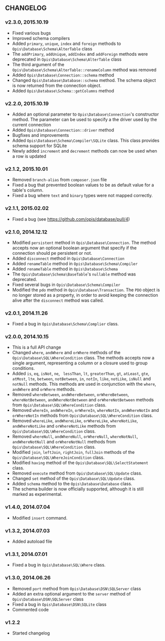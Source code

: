 CHANGELOG
-----------
### v2.3.0, 2015.10.19

* Fixed various bugs
* Improved schema compilers
* Added `primary`, `unique`, `index` and `foreign` methods to `Opis\Database\Schema\AlterTable` class
* The `addPrimary`, `addUnique`, `addIndex` and `addForeign` methods were deprecated
in `Opis\Database\Schema\AlterTable` class
* The third argument of the `Opis\Database\Schema\AlterTable::renameColumn` method was removed
* Added `Opis\Database\Connection::schema` method
* Changed `Opis\Database\Database::schema` method. The schema object is now returned from the connection object.
* Added `Opis\Database\Schema::getColumns` method

### v2.2.0, 2015.10.19

* Added an optional parameter to `Opis\Database\Connection`'s constructor method. The parameter
can be used to specify a the driver used by the current connection
* Added `Opis\Database\Connection::driver` method
* Bugfixes and improvements
* Added `Opis\Database\Schema\Compiler\SQLite` class. This class provides schema support for SQLite
* Newly added `increment` and `decrement` methods can now be used when a row is updated

### v2.1.2, 2015.10.01

* Removed `branch-alias` from `composer.json` file
* Fixed a bug that prevented boolean values to be as default value for a table's column.
* Fixed a bug where `text` and `binary` types were not mapped correctly.

### v2.1.1, 2015.02.02

* Fixed a bug (see https://github.com/opis/database/pull/4)

### v2.1.0, 2014.12.12

* Modified `persistent` method in `Opis\Database\Connection`. The method accepts now an optional
boolean argument that specify if the connection should pe persistent or not.
* Added `disconnect` method in `Opis\Database\Connection`
* Added `renameTable` method in `Opis\Database\Schema\Compiler`
* Added `renameTable` method in `Opis\Database\Schema`
* The `Opis\Database\Schema\BaseTable`'s `nullable` method was deprecated.
* Fixed several bugs in `Opis\Database\Schema\Compiler`
* Modified the `pdo` method in `Opis\Database\Transaction`. The `PDO` object is no longer stored as a property,
 in order to avoid keeping the connection alive after the `disconnect` method was called.

### v2.0.1, 2014.11.26

* Fixed a bug in `Opis\Database\Schema\Complier` class.

### v2.0.0, 2014.10.15

* This is a full API change
* Changed `where`, `andWhere` and `orWhere` methods of the `Opis\Database\SQL\WhereCondition` class. The methods accepts now a single
argument, representing a column or a closure used to group conditions.
* Added `is`, `eq`, `isNot`, `ne`, ` lessThan`, `lt`, `greaterThan`, `gt`, `atLeast`, `gte`, `atMost`, `lte`, `between`,
`notBetween`, `in`, `notIn`, `like`, `notLike`, `isNull` and `notNull` methods. This methods are used in conjunction with the
`where`, `andWhere` and `orWhere` methods.
* Removed `whereBetween`, `andWhereBetween`, `orWhereBetween`, `whereNotBetween`, `andWhereNotBetween` and `orWhereNotBetween` methods
from `Opis\Database\SQL\WhereCondition` class.
* Removed `whereIn`, `andWhereIn`, `orWhereIn`, `whereNotIn`, `andWhereNotIn` and `orWhereNotIn` methods
from `Opis\Database\SQL\WhereCondition` class.
* Removed `whereLike`, `andWhereLike`, `orWhereLike`, `whereNotLike`, `andWhereNotLike` and `orWhereNotLike` methods
from `Opis\Database\SQL\WhereCondition` class.
* Removed `whereNull`, `andWhereNull`, `orWhereNull`, `whereNotNull`, `andWhereNotNull` and `orWhereNotNull` methods 
from `Opis\Database\SQL\WhereCondition` class.
* Modified `join`, `leftJoin`, `rightJoin`, `fullJoin` methods of the `Opis\Database\SQL\WhereJoinCondition` class.
* Modified `having` method of the `Opis\Database\SQL\SelectStatement` class.
* Removed `execute` method from `Opis\Database\SQL\Update` class.
* Changed `set` method of the `Opis\Database\SQL\Update` class.
* Added `schema` method to the `Opis\Database\Database` class.
* The schema builder is now officially supported, although it is still marked as experimental.

### v1.4.0, 2014.07.04

*  Modified `insert` command.

### v1.3.2, 2014.07.03

* Added autoload file

### v1.3.1, 2014.07.01

* Fixed a bug in `Opis\Database\SQL\Where` class.

### v1.3.0, 2014.06.26

* Removed `port` method from `Opis\Database\DSN\SQLServer` class
* Added an extra optional argument to the `server` method of `Opis\Database\DSN\SQLServer` class
* Fixed a bug in `Opis\Database\DSN\SQLite` class
* Commented code

### v1.2.2

* Started changelog
